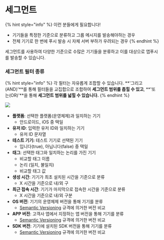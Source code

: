 # 세그먼트

{% hint style="info" %}
이런 분들에게 필요합니다!

* 기기들을 특정한 기준으로 분류하고 그룹 메시지를 발송해야하는 경우
* 전체 기기로 한 번에 푸시 발송 시 자체 서버 부하가 우려되는 경우
{% endhint %}

세그먼트를 사용하여 다양한 기준으로 수많은 기기들을 분류하고 이를 대상으로 앱푸시를 발송할 수 있습니다.

### **세그먼트 필터 종류**

{% hint style="info" %}
각 필터는 자유롭게 조합할 수 있습니다. **'그리고(AND)'**를 통해 필터들을 교집합으로 조합하여 **세그먼트 범위를 좁힐 수 있고**, **'또는(OR)'**을 통해 **세그먼트 범위를 넓힐 수 있습니다.**
{% endhint %}

![](<../.gitbook/assets/스크린샷 2022-06-03 오후 5.21.43.png>)

* **플랫폼**: 선택한 플랫폼(운영체제)과 일치하는 기기
  * 안드로이드, iOS 중 택일
* **유저 ID**: 입력한 유저 ID와 일치하는 기기
  * 유저 ID 문자열
* **테스트 기기:** 테스트 기기로 선택된 기기
  * 입니다(true), 아닙니다(false) 중 택일
* **태그**: 선택한 태그와 일치하는 논리를 가진 기기
  * 비교할 태그 이름
  * 논리 (일치, 불일치)
  * 비교할 태그 값
* **생성 시간**: 기기가 최초 설치된 시간을 기준으로 분류
  * X 시간을 기준으로 내/외 구
* **최근 접속 시간**: 기기가 마지막으로 접속한 시간을 기준으로 분류
  * X 시간을 기준으로 내/외 구분
* **OS 버전**: 기기의 운영체제 버전을 통해 기기를 분류
  * [Semantic Versioning](https://semver.org/) 규격에 의거한 버전 비교
* **APP 버전**: 고객사 앱에서 지정하는 앱 버전을 통해 기기를 분류
  * [Semantic Versioning](https://semver.org/) 규격에 의거한 버전 비교
* **SDK 버전**: 기기에 설치된 SDK 버전을 통해 기기를 분류
  * [Semantic Versioning](https://semver.org/) 규격에 의거한 버전 비교
